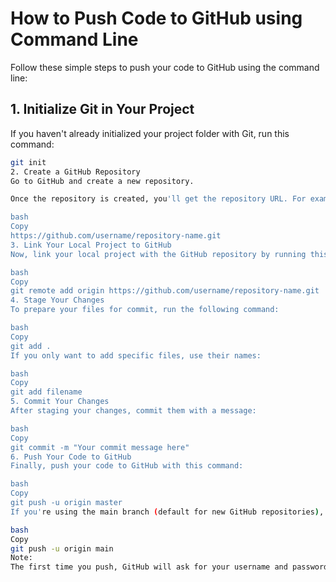 # How to Push Code to GitHub using Command Line

Follow these simple steps to push your code to GitHub using the command line:

## 1. Initialize Git in Your Project

If you haven't already initialized your project folder with Git, run this command:

```bash
git init
2. Create a GitHub Repository
Go to GitHub and create a new repository.

Once the repository is created, you'll get the repository URL. For example:

bash
Copy
https://github.com/username/repository-name.git
3. Link Your Local Project to GitHub
Now, link your local project with the GitHub repository by running this command:

bash
Copy
git remote add origin https://github.com/username/repository-name.git
4. Stage Your Changes
To prepare your files for commit, run the following command:

bash
Copy
git add .
If you only want to add specific files, use their names:

bash
Copy
git add filename
5. Commit Your Changes
After staging your changes, commit them with a message:

bash
Copy
git commit -m "Your commit message here"
6. Push Your Code to GitHub
Finally, push your code to GitHub with this command:

bash
Copy
git push -u origin master
If you're using the main branch (default for new GitHub repositories), run this instead:

bash
Copy
git push -u origin main
Note:
The first time you push, GitHub will ask for your username and password. If you have two-factor authentication (2FA) enabled, you will need to use a personal access token instead of your password.
